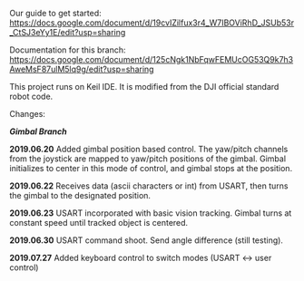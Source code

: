 Our guide to get started: https://docs.google.com/document/d/19cvIZilfux3r4_W7IBOViRhD_JSUb53r_CtSJ3eYy1E/edit?usp=sharing

Documentation for this branch: https://docs.google.com/document/d/125cNgk1NbFqwFEMUcOG53Q9k7h3AweMsF87ulM5lq9g/edit?usp=sharing

This project runs on Keil IDE. It is modified from the DJI official standard robot code.

Changes:

___Gimbal Branch___

__2019.06.20__ Added gimbal position based control. The yaw/pitch channels from the joystick are mapped to yaw/pitch positions of the gimbal. Gimbal initializes to center in this mode of control, and gimbal stops at the position.

__2019.06.22__ Receives data (ascii characters or int) from USART, then turns the gimbal to the designated position.

__2019.06.23__ USART incorporated with basic vision tracking. Gimbal turns at constant speed until tracked object is centered.

__2019.06.30__ USART command shoot. Send angle difference (still testing).

__2019.07.27__ Added keyboard control to switch modes (USART <-> user control)
